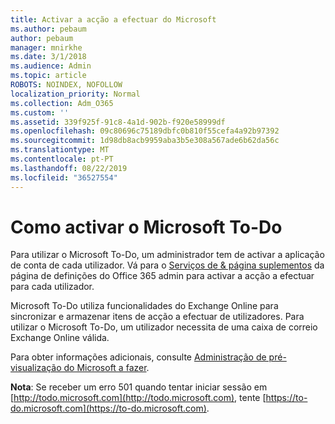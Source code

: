 ```yaml
---
title: Activar a acção a efectuar do Microsoft
ms.author: pebaum
author: pebaum
manager: mnirkhe
ms.date: 3/1/2018
ms.audience: Admin
ms.topic: article
ROBOTS: NOINDEX, NOFOLLOW
localization_priority: Normal
ms.collection: Adm_O365
ms.custom: ''
ms.assetid: 339f925f-91c8-4a1d-902b-f920e58999df
ms.openlocfilehash: 09c80696c75189dbfc0b810f55cefa4a92b97392
ms.sourcegitcommit: 1d98db8acb9959aba3b5e308a567ade6b62da56c
ms.translationtype: MT
ms.contentlocale: pt-PT
ms.lasthandoff: 08/22/2019
ms.locfileid: "36527554"
---
```

# <a name="how-to-enable-microsoft-to-do"></a>Como activar o Microsoft To-Do

Para utilizar o Microsoft To-Do, um administrador tem de activar a aplicação de conta de cada utilizador. Vá para o [Serviços de &amp; página suplementos](https://portal.office.com/adminportal/home#/Settings/ServicesAndAddIns) da página de definições do Office 365 admin para activar a acção a efectuar para cada utilizador. 
  
Microsoft To-Do utiliza funcionalidades do Exchange Online para sincronizar e armazenar itens de acção a efectuar de utilizadores. Para utilizar o Microsoft To-Do, um utilizador necessita de uma caixa de correio Exchange Online válida.
  
Para obter informações adicionais, consulte [Administração de pré-visualização do Microsoft a fazer](https://support.office.com/article/490c1a8c-2333-4952-8125-841afadb9620.aspx).
  
 **Nota**: Se receber um erro 501 quando tentar iniciar sessão em [http://todo.microsoft.com](http://todo.microsoft.com), tente [https://to-do.microsoft.com](https://to-do.microsoft.com).
  

